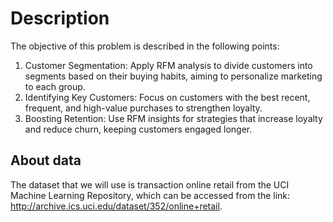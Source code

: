 # Description
The objective of this problem is described in the following points:
1. Customer Segmentation: Apply RFM analysis to divide customers into segments based on their buying habits, aiming to personalize marketing to each group.
2. Identifying Key Customers: Focus on customers with the best recent, frequent, and high-value purchases to strengthen loyalty.
3. Boosting Retention: Use RFM insights for strategies that increase loyalty and reduce churn, keeping customers engaged longer.
   
## About data
 The dataset that we will use is transaction online retail from the UCI Machine Learning Repository, which can be accessed from the link: http://archive.ics.uci.edu/dataset/352/online+retail.
